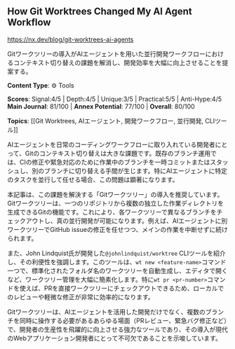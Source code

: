 ## How Git Worktrees Changed My AI Agent Workflow

https://nx.dev/blog/git-worktrees-ai-agents

Gitワークツリーの導入がAIエージェントを用いた並行開発ワークフローにおけるコンテキスト切り替えの課題を解消し、開発効率を大幅に向上させることを提案する。

**Content Type**: ⚙️ Tools

**Scores**: Signal:4/5 | Depth:4/5 | Unique:3/5 | Practical:5/5 | Anti-Hype:4/5
**Main Journal**: 81/100 | **Annex Potential**: 77/100 | **Overall**: 80/100

**Topics**: [[Git Worktrees, AIエージェント, 開発ワークフロー, 並行開発, CLIツール]]

AIエージェントを日常のコーディングワークフローに取り入れている開発者にとって、Gitのコンテキスト切り替えは大きな課題です。既存のブランチ運用では、CIの修正や緊急対応のために作業中のブランチを一時コミットまたはスタッシュし、別のブランチに切り替える手間が生じます。特にAIエージェントに特定のタスクを並行して任せる場合、この問題は顕著になります。

本記事は、この課題を解決する「Gitワークツリー」の導入を推奨しています。Gitワークツリーは、一つのリポジトリから複数の独立した作業ディレクトリを生成できるGitの機能です。これにより、各ワークツリーで異なるブランチをチェックアウトし、真の並行開発が可能になります。例えば、AIエージェントに別ワークツリーでGitHub issueの修正を任せつつ、メインの作業を中断せずに続けられます。

また、John Lindquist氏が開発した`@johnlindquist/worktree` CLIツールを紹介し、その利便性を強調します。このツールは、`wt new <feature-name>`コマンド一つで、標準化されたフォルダ名のワークツリーを自動生成し、エディタで開くなど、ワークツリー管理を大幅に簡素化します。特に`wt pr <pr-number>`コマンドを使えば、PRを直接ワークツリーにチェックアウトできるため、ローカルでのレビューや軽微な修正が非常に効率的になります。

Gitワークツリーは、AIエージェントを活用した開発だけでなく、複数のブランチを同時に操作する必要があるあらゆる場面（PRレビュー、緊急バグ修正など）で、開発者の生産性を飛躍的に向上させる強力なツールであり、その導入が現代のWebアプリケーション開発者にとって不可欠であることを示唆しています。